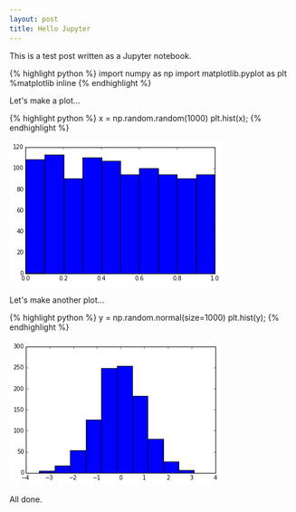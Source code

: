 ```yaml
---
layout: post
title: Hello Jupyter
---
```



This is a test post written as a Jupyter notebook.


{% highlight python %}
import numpy as np
import matplotlib.pyplot as plt
%matplotlib inline
{% endhighlight %}

Let's make a plot...


{% highlight python %}
x = np.random.random(1000)
plt.hist(x);
{% endhighlight %}


![png](/assets/2015-09-15-hello-jupyter_files/2015-09-15-hello-jupyter_3_0.png)


Let's make another plot...


{% highlight python %}
y = np.random.normal(size=1000)
plt.hist(y);
{% endhighlight %}


![png](/assets/2015-09-15-hello-jupyter_files/2015-09-15-hello-jupyter_5_0.png)


All done.
